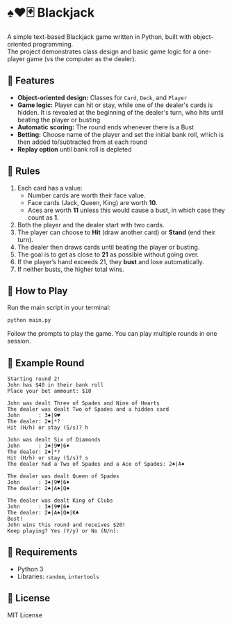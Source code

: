 # ♠️♥️🃏 Blackjack

A simple text-based Blackjack game written in Python, built with object-oriented programming.  
The project demonstrates class design and basic game logic for a one-player game (vs the computer as the dealer).

## 🧠 Features
- **Object-oriented design:** Classes for `Card`, `Deck`, and `Player`
- **Game logic:** Player can hit or stay, while one of the dealer's cards is hidden. It is revealed at the beginning of the dealer's turn, who hits until beating the player or busting
- **Automatic scoring:** The round ends whenever there is a Bust
- **Betting:** Choose name of the player and set the initial bank roll, which is then added to/subtracted from at each round
- **Replay option** until bank roll is depleted

## 🎲 Rules
1. Each card has a value:  
   - Number cards are worth their face value.  
   - Face cards (Jack, Queen, King) are worth **10**.  
   - Aces are worth **11** unless this would cause a bust, in which case they count as **1**.  
2. Both the player and the dealer start with two cards.  
3. The player can choose to **Hit** (draw another card) or **Stand** (end their turn).  
4. The dealer then draws cards until beating the player or busting.  
5. The goal is to get as close to **21** as possible without going over.  
6. If the player’s hand exceeds 21, they **bust** and lose automatically.  
7. If neither busts, the higher total wins.

## 🚀 How to Play
Run the main script in your terminal:
```bash
python main.py
```
Follow the prompts to play the game. You can play multiple rounds in one session.

## 🎯 Example Round

```text
Starting round 2!
John has $40 in their bank roll
Place your bet ammount: $10

John was dealt Three of Spades and Nine of Hearts
The dealer was dealt Two of Spades and a hidden card
John      : 3♠|9♥
The dealer: 2♠|*?
Hit (H/h) or stay (S/s)? h

John was dealt Six of Diamonds
John      : 3♠|9♥|6♦
The dealer: 2♠|*?
Hit (H/h) or stay (S/s)? s
The dealer had a Two of Spades and a Ace of Spades: 2♠|A♠

The dealer was dealt Queen of Spades
John      : 3♠|9♥|6♦
The dealer: 2♠|A♠|Q♠

The dealer was dealt King of Clubs
John      : 3♠|9♥|6♦
The dealer: 2♠|A♠|Q♠|K♣
Bust!
John wins this round and receives $20!
Keep playing? Yes (Y/y) or No (N/n): 
```
## 🧰 Requirements
- Python 3
- Libraries: `random`, `intertools`

## 📝 License
MIT License
